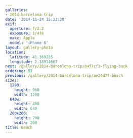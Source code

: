 ```yaml
---
galleries:
- 2014-barcelona-trip
date: '2014-11-24 15:33:30'
exif:
  aperture: f/2.2
  exposure: 1/476
  make: Apple
  model: 'iPhone 6'
layout: gallery-photo
location:
  latitude: 41.369225
  longitude: 2.18914667
next: /gallery/2014-barcelona-trip/b4f7cf3-flying-back
ordering: 92
previous: /gallery/2014-barcelona-trip/ae24d7f-beach
sizes:
  1280:
    height: 960
    width: 1280
  640w:
    height: 480
    width: 640
  200x200:
    height: 200
    width: 200
title: Beach
---
```


